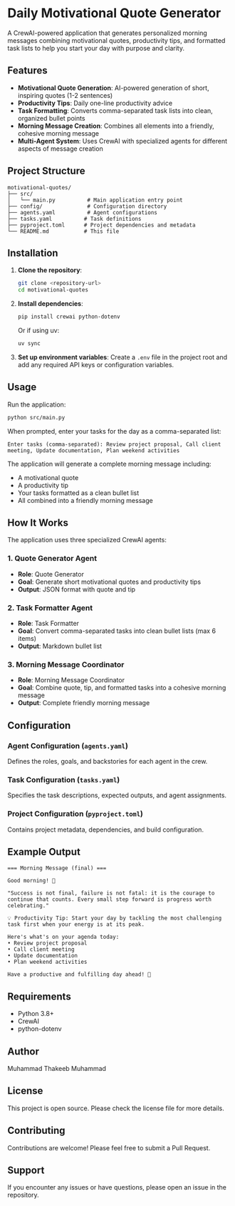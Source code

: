 # Daily Motivational Quote Generator

A CrewAI-powered application that generates personalized morning messages combining motivational quotes, productivity tips, and formatted task lists to help you start your day with purpose and clarity.

## Features

- **Motivational Quote Generation**: AI-powered generation of short, inspiring quotes (1-2 sentences)
- **Productivity Tips**: Daily one-line productivity advice
- **Task Formatting**: Converts comma-separated task lists into clean, organized bullet points
- **Morning Message Creation**: Combines all elements into a friendly, cohesive morning message
- **Multi-Agent System**: Uses CrewAI with specialized agents for different aspects of message creation

## Project Structure

```
motivational-quotes/
├── src/
│   └── main.py          # Main application entry point
├── config/              # Configuration directory
├── agents.yaml          # Agent configurations
├── tasks.yaml          # Task definitions
├── pyproject.toml      # Project dependencies and metadata
└── README.md           # This file
```

## Installation

1. **Clone the repository**:
   ```bash
   git clone <repository-url>
   cd motivational-quotes
   ```

2. **Install dependencies**:
   ```bash
   pip install crewai python-dotenv
   ```
   
   Or if using uv:
   ```bash
   uv sync
   ```

3. **Set up environment variables**:
   Create a `.env` file in the project root and add any required API keys or configuration variables.

## Usage

Run the application:

```bash
python src/main.py
```

When prompted, enter your tasks for the day as a comma-separated list:

```
Enter tasks (comma-separated): Review project proposal, Call client meeting, Update documentation, Plan weekend activities
```

The application will generate a complete morning message including:
- A motivational quote
- A productivity tip
- Your tasks formatted as a clean bullet list
- All combined into a friendly morning message

## How It Works

The application uses three specialized CrewAI agents:

### 1. Quote Generator Agent
- **Role**: Quote Generator
- **Goal**: Generate short motivational quotes and productivity tips
- **Output**: JSON format with quote and tip

### 2. Task Formatter Agent
- **Role**: Task Formatter
- **Goal**: Convert comma-separated tasks into clean bullet lists (max 6 items)
- **Output**: Markdown bullet list

### 3. Morning Message Coordinator
- **Role**: Morning Message Coordinator
- **Goal**: Combine quote, tip, and formatted tasks into a cohesive morning message
- **Output**: Complete friendly morning message

## Configuration

### Agent Configuration (`agents.yaml`)
Defines the roles, goals, and backstories for each agent in the crew.

### Task Configuration (`tasks.yaml`)
Specifies the task descriptions, expected outputs, and agent assignments.

### Project Configuration (`pyproject.toml`)
Contains project metadata, dependencies, and build configuration.

## Example Output

```
=== Morning Message (final) ===

Good morning! 🌅

"Success is not final, failure is not fatal: it is the courage to continue that counts. Every small step forward is progress worth celebrating."

💡 Productivity Tip: Start your day by tackling the most challenging task first when your energy is at its peak.

Here's what's on your agenda today:
• Review project proposal
• Call client meeting
• Update documentation
• Plan weekend activities

Have a productive and fulfilling day ahead! 🚀
```

## Requirements

- Python 3.8+
- CrewAI
- python-dotenv

## Author

Muhammad Thakeeb Muhammad

## License

This project is open source. Please check the license file for more details.

## Contributing

Contributions are welcome! Please feel free to submit a Pull Request.

## Support

If you encounter any issues or have questions, please open an issue in the repository.
